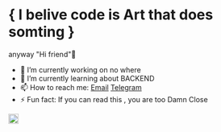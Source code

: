 # { I belive code is Art that does somting }
anyway "Hi friend"👋


- 🔭 I’m currently working on no where
- 🌱 I’m currently learning about BACKEND
- 📫 How to reach me: [Email](pramezani92@gmail.com) [Telegram](https://t.me/immortaldudee)
- ⚡ Fun fact: If you can read this , you are too Damn Close

<code><img height="20" src="https://raw.githubusercontent.com/github/explore/80688e429a7d4ef2fca1e82350fe8e3517d3494d/topics/javascript/python.png"></code>
